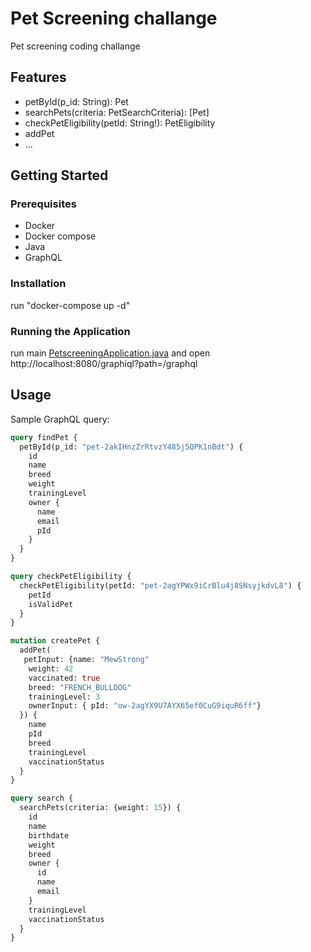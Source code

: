 # Pet Screening challange

Pet screening coding challange 
## Features

-  petById(p_id: String): Pet 
- searchPets(criteria: PetSearchCriteria): [Pet]
- checkPetEligibility(petId: String!): PetEligibility
- addPet
- ...

## Getting Started

### Prerequisites

- Docker
- Docker compose
- Java
- GraphQL

### Installation

run "docker-compose up -d"


### Running the Application

run main [PetscreeningApplication.java](src%2Fmain%2Fjava%2Fcom%2Fexample%2Fdemo%2FPetscreeningApplication.java)
and  open
http://localhost:8080/graphiql?path=/graphql
## Usage

Sample GraphQL query:

```graphql
query findPet {
  petById(p_id: "pet-2akIHnzZrRtvzY485j5QPK1nBdt") {
    id
    name
    breed
    weight
    trainingLevel
    owner {
      name
      email
      pId
    }
  }
}

query checkPetEligibility {
  checkPetEligibility(petId: "pet-2agYPWx9iCrBlu4j8SNsyjkdvL8") {
    petId
    isValidPet
  }
}

mutation createPet {
  addPet(
   petInput: {name: "MewStrong"
    weight: 42
    vaccinated: true
    breed: "FRENCH_BULLDOG"
    trainingLevel: 3
    ownerInput: { pId: "ow-2agYX9U7AYX65ef0CuG9iquR6ff"}
  }) {
    name
    pId
    breed
    trainingLevel
    vaccinationStatus
  }
}

query search {
  searchPets(criteria: {weight: 15}) {
    id
    name
    birthdate
    weight
    breed
    owner {
      id
      name
      email
    }
    trainingLevel
    vaccinationStatus
  }
}


